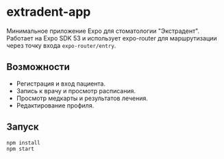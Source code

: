 # extradent-app

Минимальное приложение Expo для стоматологии "Экстрадент".
Работает на Expo SDK 53 и использует expo-router для маршрутизации через точку входа `expo-router/entry`.

## Возможности
- Регистрация и вход пациента.
- Запись к врачу и просмотр расписания.
- Просмотр медкарты и результатов лечения.
- Редактирование профиля.

## Запуск
```
npm install
npm start
```
